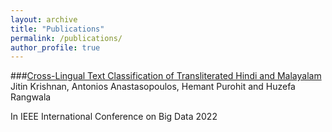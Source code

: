 ```yaml
---
layout: archive
title: "Publications"
permalink: /publications/
author_profile: true
---
```


###[Cross-Lingual Text Classification of Transliterated Hindi and Malayalam](https://arxiv.org/abs/2108.13620)
Jitin Krishnan, Antonios Anastasopoulos, Hemant Purohit and Huzefa Rangwala

In IEEE International Conference on Big Data 2022
